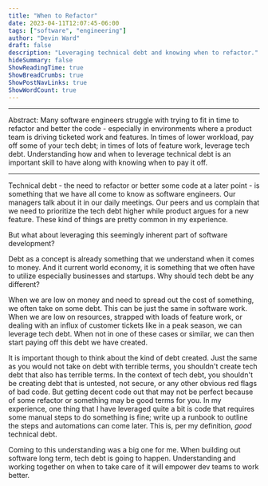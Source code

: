 ```yaml
---
title: "When to Refactor"
date: 2023-04-11T12:07:45-06:00
tags: ["software", "engineering"]
author: "Devin Ward"
draft: false
description: "Leveraging technical debt and knowing when to refactor."
hideSummary: false
ShowReadingTime: true
ShowBreadCrumbs: true
ShowPostNavLinks: true
ShowWordCount: true
---
```

---

Abstract: Many software engineers struggle with trying to fit in time to refactor and better the code - especially in environments
where a product team is driving ticketed work and features. In times of lower workload, pay off some of your tech debt; 
in times of lots of feature work, leverage tech debt. Understanding how and when to leverage technical debt is an 
important skill to have along with knowing when to pay it off. 

---

Technical debt - the need to refactor or better some code at a later point - is something that we have all come to know 
as software engineers. Our managers talk about it in our daily meetings. Our peers and us complain that we need to 
prioritize the tech debt higher while product argues for a new feature. These kind of things are pretty common in my 
experience. 

But what about leveraging this seemingly inherent part of software development?

Debt as a concept is already something that we understand when it comes to money. And it current world economy, it is 
something that we often have to utilize especially businesses and startups. Why should tech debt be any different? 

When we are low on money and need to spread out the cost of something, we often take on some debt. This can be just the
same in software work. When we are low on resources, strapped with loads of feature work, or dealing with an influx of 
customer tickets like in a peak season, we can leverage tech debt. When not in one of these cases or similar, we can then
start paying off this debt we have created. 

It is important though to think about the kind of debt created. Just the same as you would not take on debt with terrible
terms, you shouldn't create tech debt that also has terrible terms. In the context of tech debt, you shouldn't be creating
debt that is untested, not secure, or any other obvious red flags of bad code. But getting decent code out that may not 
be perfect because of some refactor or something may be good terms for you. In my experience, one thing that I have 
leveraged quite a bit is code that requires some manual steps to do something is fine; write up a runbook to outline the
steps and automations can come later. This is, per my definition, *good* technical debt.

Coming to this understanding was a big one for me. When building out software long term, tech debt is going to happen.
Understanding and working together on when to take care of it will empower dev teams to work better.